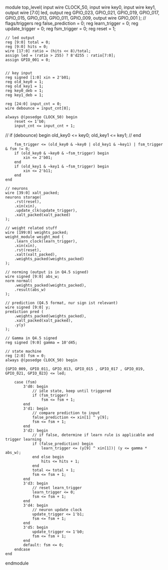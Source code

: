 

module top_level(
    input wire CLOCK_50,
    input wire key0,
    input wire key1,
    output wire [7:0] led,
    output reg GPIO_023, GPIO_021, GPIO_019, GPIO_017, GPIO_015, GPIO_013, GPIO_011, GPIO_009,
    output wire GPIO_001
);
    // flags/triggers
    reg false_prediction = 0;
    reg learn_trigger = 0;
    reg update_trigger = 0;
    reg fsm_trigger = 0;
    reg reset = 1;

    // led output
    reg [9:0] total = 0;
    reg [9:0] hits = 0;
    wire [17:0] ratio = (hits << 8)/total;
    assign led = (ratio > 255) ? 8'd255 : ratio[7:0];
    assign GPIO_001 = 0;
    

    // key input
    reg signed [1:0] xin = 2'b01;
    reg old_key0 = 1;
    reg old_key1 = 1;
    reg key0_deb = 1;
    reg key1_deb = 1;

    reg [24:0] input_cnt = 0;
    wire debounce = input_cnt[0];

    always @(posedge CLOCK_50) begin
        reset <= 1'b0;
        input_cnt <= input_cnt + 1;

//        if (debounce) begin
        old_key0 <= key0;
        old_key1 <= key1;
//        end

        fsm_trigger <= (old_key0 & ~key0 | old_key1 & ~key1) | fsm_trigger & fsm != 0;
        if (old_key0 & ~key0 & ~fsm_trigger) begin
            xin <= 2'b01;
        end
        if (old_key1 & ~key1 & ~fsm_trigger) begin
            xin <= 2'b11;
        end
    end

    // neurons
    wire [39:0] xalt_packed;
    neurons storage(
        .rst(reset),
        .xin(xin),
        .update_clk(update_trigger),
        .xalt_packed(xalt_packed)
    );

    // weight related stuff
    wire [199:0] weights_packed;
    weight_module weight_mod (
        .learn_clock(learn_trigger),
        .xin(xin),
        .rst(reset),
        .xalt(xalt_packed),
        .weights_packed(weights_packed)
    );

    // norming (output is in Q4.5 signed)
    wire signed [9:0] abs_w;
    norm normal(
        .weights_packed(weights_packed),
        .result(abs_w)
    );

    // prediction (Q4.5 format, nur sign ist relevant)
    wire signed [9:0] y;
    prediction pred (
        .weights_packed(weights_packed),
        .xalt_packed(xalt_packed),
        .y(y)
    );

    // Gamma in Q4.5 signed
    reg signed [9:0] gamma = 10'd45;

    // state machine
    reg [2:0] fsm = 0;
    always @(posedge CLOCK_50) begin

	{GPIO_009, GPIO_011, GPIO_013, GPIO_015 , GPIO_017 , GPIO_019, GPIO_021, GPIO_023} <= led;

        case (fsm)
            3'd0: begin
                // idle state, keep until triggered
                if (fsm_trigger)
                    fsm <= fsm + 1;
            end
            3'd1: begin
                // compare prediction to input
                false_prediction <= xin[1] ^ y[9];
                fsm <= fsm + 1;
            end
            3'd2: begin
                // if false, determine if learn rule is applicable and trigger learning
                if (false_prediction) begin
                    learn_trigger <= (y[9] ^ xin[1])| (y <= gamma * abs_w);
                end else begin
                    hits <= hits + 1;
                end
                total <= total + 1;
                fsm <= fsm + 1;
            end
            3'd3: begin
                // reset learn_trigger
                learn_trigger <= 0;
                fsm <= fsm + 1;
            end
            3'd4: begin
                // neuron update clock
                update_trigger <= 1'b1;
                fsm <= fsm + 1;
            end
            3'd5: begin
                update_trigger <= 1'b0;
                fsm <= fsm + 1;
            end
            default: fsm <= 0;
        endcase
    end
endmodule

